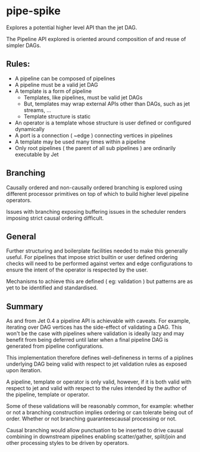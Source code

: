 # pipe-spike

Explores a potential higher level API than the jet DAG.

The Pipeline API explored is oriented around composition of and reuse
of simpler DAGs.

## Rules:

* A pipeline can be composed of pipelines
* A pipeline must be a valid jet DAG
* A template is a form of pipeline
  * Templates, like pipelines, must be valid jet DAGs
  * But, templates may wrap external APIs other than DAGs, such as jet streams, ...
  * Template structure is static
* An operator is a template whose structure is user defined or configured dynamically
* A port is a connection ( ~edge ) connecting vertices in pipelines
* A template may be used many times within a pipeline
* Only root pipelines ( the parent of all sub pipelines ) are ordinarily executable
  by Jet

## Branching

Causally ordered and non-causally ordered branching is explored using different
processor primitives on top of which to build higher level pipeline operators.

Issues with branching exposing buffering issues in the scheduler renders imposing
strict causal ordering difficult.

## General

Further structuring and boilerplate facilities needed to make this generally useful.
For pipelines that impose strict builtin or user defined ordering checks will need
to be performed against vertex and edge configurations to ensure the intent of the
operator is respected by the user.

Mechanisms to achieve this are defined ( eg: validation ) but patterns are as yet
to be identified and standardised.

## Summary

As and from Jet 0.4 a pipeline API is achievable with caveats. For example, iterating
over DAG vertices has the side-effect of validating a DAG. This won't be the case with
pipelines where validation is ideally lazy and may benefit from being deferred until
later when a final pipeline DAG is generated from pipeline configurations.

This implementation therefore defines well-defineness in terms of a piplines underlying
DAG being valid with respect to jet validation rules as exposed upon iteration.

A pipeline, template or operator is only valid, however, if it is both valid with respect
to jet and valid with respect to the rules intended by the author of the pipeline, template
or operator.

Some of these validations will be reasonably common, for example: whether or not a branching
construction implies ordering or can tolerate being out of order. Whether or not branching guaranteescausal processing or not.

Causal branching would allow punctuation to be inserted to drive causal combining in downstream
pipelines enabling scatter/gather, split/join and other processing styles to be driven by
operators.
